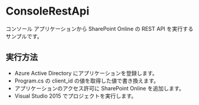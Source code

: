 ﻿# ConsoleRestApi

コンソール アプリケーションから SharePoint Online の REST API を実行するサンプルです。

## 実行方法

* Azure Active Directory にアプリケーションを登録します。
* Program.cs の client_id の値を取得した値で書き換えます。
* アプリケーションのアクセス許可に SharePoint Online を追加します。
* Visual Studio 2015 でプロジェクトを実行します。
